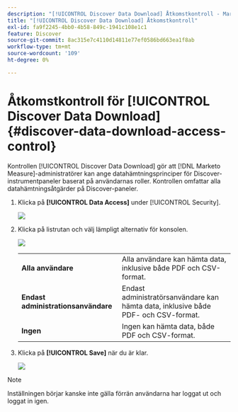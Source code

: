 ```yaml
---
description: "[!UICONTROL Discover Data Download] Åtkomstkontroll - Marketo Measure - Produktdokumentation"
title: "[!UICONTROL Discover Data Download] Åtkomstkontroll"
exl-id: fa9f2245-4bb0-4b58-849c-1941c108e1c1
feature: Discover
source-git-commit: 8ac315e7c4110d14811e77ef0586bd663ea1f8ab
workflow-type: tm+mt
source-wordcount: '109'
ht-degree: 0%

---
```


# Åtkomstkontroll för [!UICONTROL Discover Data Download] {#discover-data-download-access-control}

Kontrollen [!UICONTROL Discover Data Download] gör att [!DNL Marketo Measure]-administratörer kan ange datahämtningsprinciper för Discover-instrumentpaneler baserat på användarnas roller. Kontrollen omfattar alla datahämtningsåtgärder på Discover-paneler.

1. Klicka på **[!UICONTROL Data Access]** under [!UICONTROL Security].

   ![](assets/discover-data-download-access-control-1.png)

1. Klicka på listrutan och välj lämpligt alternativ för konsolen.

   ![](assets/discover-data-download-access-control-2.png)

   <table>
    <tr>
     <td><strong>Alla användare</strong></td>
     <td>Alla användare kan hämta data, inklusive både PDF och CSV-format.</td>
    </tr>
    <tr>
     <td><strong>Endast administrationsanvändare</strong></td>
     <td>Endast administratörsanvändare kan hämta data, inklusive både PDF- och CSV-format.</td>
    </tr>
    <tr>
     <td><strong>Ingen</strong></td>
     <td>Ingen kan hämta data, både PDF och CSV-format.</td>
    </tr>
   </table>

1. Klicka på **[!UICONTROL Save]** när du är klar.

   ![](assets/discover-data-download-access-control-3.png)

>[!NOTE]
>
>Inställningen börjar kanske inte gälla förrän användarna har loggat ut och loggat in igen.
